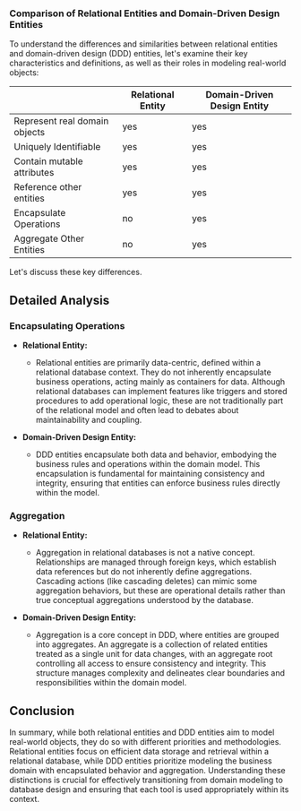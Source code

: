 ### Comparison of Relational Entities and Domain-Driven Design Entities

To understand the differences and similarities between relational entities and domain-driven design (DDD) entities, let's examine their key characteristics and definitions, as well as their roles in modeling real-world objects:

|                               | Relational Entity | Domain-Driven Design Entity |
| ----------------------------- | ----------------- | --------------------------- |
| Represent real domain objects | yes               | yes                         |
| Uniquely Identifiable         | yes               | yes                         |
| Contain mutable attributes    | yes               | yes                         |
| Reference other entities      | yes               | yes                         |
| Encapsulate Operations        | no                | yes                         |
| Aggregate Other Entities      | no                | yes                         |

Let's discuss these key differences.

## Detailed Analysis

### Encapsulating Operations

- **Relational Entity:** 
  - Relational entities are primarily data-centric, defined within a relational database context. They do not inherently encapsulate business operations, acting mainly as containers for data. Although relational databases can implement features like triggers and stored procedures to add operational logic, these are not traditionally part of the relational model and often lead to debates about maintainability and coupling.
  
- **Domain-Driven Design Entity:**
  - DDD entities encapsulate both data and behavior, embodying the business rules and operations within the domain model. This encapsulation is fundamental for maintaining consistency and integrity, ensuring that entities can enforce business rules directly within the model.

### Aggregation

- **Relational Entity:**
  - Aggregation in relational databases is not a native concept. Relationships are managed through foreign keys, which establish data references but do not inherently define aggregations. Cascading actions (like cascading deletes) can mimic some aggregation behaviors, but these are operational details rather than true conceptual aggregations understood by the database.
  
- **Domain-Driven Design Entity:**
  - Aggregation is a core concept in DDD, where entities are grouped into aggregates. An aggregate is a collection of related entities treated as a single unit for data changes, with an aggregate root controlling all access to ensure consistency and integrity. This structure manages complexity and delineates clear boundaries and responsibilities within the domain model.

## Conclusion

In summary, while both relational entities and DDD entities aim to model real-world objects, they do so with different priorities and methodologies. Relational entities focus on efficient data storage and retrieval within a relational database, while DDD entities prioritize modeling the business domain with encapsulated behavior and aggregation. Understanding these distinctions is crucial for effectively transitioning from domain modeling to database design and ensuring that each tool is used appropriately within its context.
